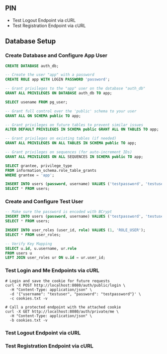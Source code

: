## PIN

- Test Logout Endpoint via cURL
- Test Registration Endpoint via cURL



## Database Setup

### Create Database and Configure App User
```sql
CREATE DATABASE auth_db;

-- Create the user "app" with a password
CREATE ROLE app WITH LOGIN PASSWORD 'password';

-- Grant privileges to the "app" user on the database "auth_db"
GRANT ALL PRIVILEGES ON DATABASE auth_db TO app;

SELECT usename FROM pg_user;

-- Grant full control over the 'public' schema to your user
GRANT ALL ON SCHEMA public TO app;

-- Grant privileges on future tables to prevent similar issues
ALTER DEFAULT PRIVILEGES IN SCHEMA public GRANT ALL ON TABLES TO app;

-- Grant privileges on existing tables (if needed)
GRANT ALL PRIVILEGES ON ALL TABLES IN SCHEMA public TO app;

-- Grant privileges on sequences (for auto-increment IDs)
GRANT ALL PRIVILEGES ON ALL SEQUENCES IN SCHEMA public TO app;

SELECT grantee, privilege_type 
FROM information_schema.role_table_grants 
WHERE grantee = 'app';

INSERT INTO users (password, username) VALUES ('testpassword', 'testuser');
SELECT * FROM users;
```

### Create and Configure Test User
```sql
-- Make sure the password is encoded with BCrypt
INSERT INTO users (password, username) VALUES ('testpassword', 'testuser');
SELECT * FROM users;

INSERT INTO user_roles (user_id, role) VALUES (1, 'ROLE_USER');
SELECT * FROM user_roles;

-- Verify Key Mapping
SELECT u.id, u.username, ur.role 
FROM users u
LEFT JOIN user_roles ur ON u.id = ur.user_id;
```

### Test Login and Me Endpoints via cURL
```curl
# Login and save the cookie for future requests
curl -X POST http://localhost:8080/auth/public/login \
  -H "Content-Type: application/json" \
  -d '{"username": "testuser", "password": "testpassword"}' \
  -c cookies.txt -v

# Call a protected endpoint with the attached cookie 
curl -X GET http://localhost:8080/auth/private/me \
  -H "Content-Type: application/json" \
  -b cookies.txt -v
```
### Test Logout Endpoint via cURL
### Test Registration Endpoint via cURL
